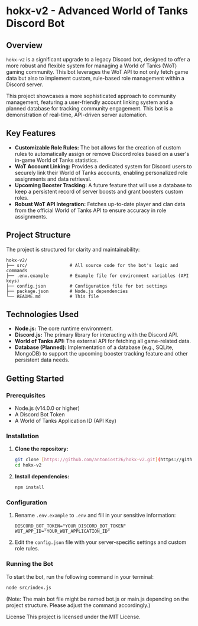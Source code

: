 # hokx-v2 - Advanced World of Tanks Discord Bot

## Overview

`hokx-v2` is a significant upgrade to a legacy Discord bot, designed to offer a more robust and flexible system for managing a World of Tanks (WoT) gaming community. This bot leverages the WoT API to not only fetch game data but also to implement custom, rule-based role management within a Discord server.

This project showcases a more sophisticated approach to community management, featuring a user-friendly account linking system and a planned database for tracking community engagement. This bot is a demonstration of real-time, API-driven server automation.

## Key Features

- **Customizable Role Rules:** The bot allows for the creation of custom rules to automatically assign or remove Discord roles based on a user's in-game World of Tanks statistics.
- **WoT Account Linking:** Provides a dedicated system for Discord users to securely link their World of Tanks accounts, enabling personalized role assignments and data retrieval.
- **Upcoming Booster Tracking:** A future feature that will use a database to keep a persistent record of server boosts and grant boosters custom roles.
- **Robust WoT API Integration:** Fetches up-to-date player and clan data from the official World of Tanks API to ensure accuracy in role assignments.

## Project Structure

The project is structured for clarity and maintainability:

```
hokx-v2/
├── src/                # All source code for the bot's logic and commands
├── .env.example        # Example file for environment variables (API keys)
├── config.json         # Configuration file for bot settings
├── package.json        # Node.js dependencies
└── README.md           # This file
```

## Technologies Used

- **Node.js:** The core runtime environment.
- **Discord.js:** The primary library for interacting with the Discord API.
- **World of Tanks API:** The external API for fetching all game-related data.
- **Database (Planned):** Implementation of a database (e.g., SQLite, MongoDB) to support the upcoming booster tracking feature and other persistent data needs.

## Getting Started

### Prerequisites

- Node.js (v14.0.0 or higher)
- A Discord Bot Token
- A World of Tanks Application ID (API Key)

### Installation

1.  **Clone the repository:**
    ```bash
    git clone [https://github.com/antoniost26/hokx-v2.git](https://github.com/antoniost26/hokx-v2.git)
    cd hokx-v2
    ```

2.  **Install dependencies:**
    ```bash
    npm install
    ```

### Configuration

1.  Rename `.env.example` to `.env` and fill in your sensitive information:
    ```
    DISCORD_BOT_TOKEN="YOUR_DISCORD_BOT_TOKEN"
    WOT_APP_ID="YOUR_WOT_APPLICATION_ID"
    ```

2.  Edit the `config.json` file with your server-specific settings and custom role rules.

### Running the Bot

To start the bot, run the following command in your terminal:

```bash
node src/index.js
```

(Note: The main bot file might be named bot.js or main.js depending on the project structure. Please adjust the command accordingly.)

License
This project is licensed under the MIT License.
